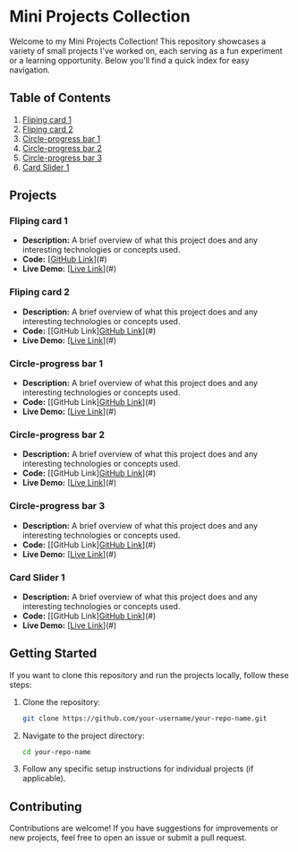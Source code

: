
# Mini Projects Collection

Welcome to my Mini Projects Collection! This repository showcases a variety of small projects I've worked on, each serving as a fun experiment or a learning opportunity. Below you'll find a quick index for easy navigation.

## Table of Contents

1. [Fliping card 1](#Fliping-card-1)
2. [Fliping card 2](#Fliping-card-2)
3. [Circle-progress bar 1](#Circle-progress-bar-1)
4. [Circle-progress bar 2](#Circle-progress-bar-2)
5. [Circle-progress bar 3](#Circle-progress-bar-3)
6. [Card Slider 1](#Card-Slider-1)



## Projects

### Fliping card 1
- **Description:** A brief overview of what this project does and any interesting technologies or concepts used.
- **Code:** [[GitHub Link]()](#)
- **Live Demo:** [[Live Link]()](#)

### Fliping card 2
- **Description:** A brief overview of what this project does and any interesting technologies or concepts used.
- **Code:** [[GitHub Link][GitHub Link]()](#)
- **Live Demo:** [[Live Link]()](#)

### Circle-progress bar 1
- **Description:** A brief overview of what this project does and any interesting technologies or concepts used.
- **Code:** [[GitHub Link][GitHub Link]()](#)
- **Live Demo:** [[Live Link]()](#)

### Circle-progress bar 2
- **Description:** A brief overview of what this project does and any interesting technologies or concepts used.
- **Code:** [[GitHub Link][GitHub Link]()](#)
- **Live Demo:** [[Live Link]()](#)

### Circle-progress bar 3
- **Description:** A brief overview of what this project does and any interesting technologies or concepts used.
- **Code:** [[GitHub Link][GitHub Link]()](#)
- **Live Demo:** [[Live Link]()](#)

### Card Slider 1
- **Description:** A brief overview of what this project does and any interesting technologies or concepts used.
- **Code:** [[GitHub Link][GitHub Link]()](#)
- **Live Demo:** [[Live Link]()](#)

## Getting Started

If you want to clone this repository and run the projects locally, follow these steps:

1. Clone the repository:
   ```bash
   git clone https://github.com/your-username/your-repo-name.git
   ```

2. Navigate to the project directory:
   ```bash
   cd your-repo-name
   ```

3. Follow any specific setup instructions for individual projects (if applicable).

## Contributing

Contributions are welcome! If you have suggestions for improvements or new projects, feel free to open an issue or submit a pull request.
